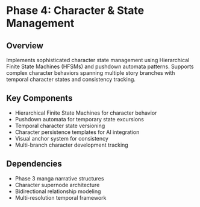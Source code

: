# Phase 4: Character & State Management

## Overview
Implements sophisticated character state management using Hierarchical Finite State Machines (HFSMs) and pushdown automata patterns. Supports complex character behaviors spanning multiple story branches with temporal character states and consistency tracking.

## Key Components
- Hierarchical Finite State Machines for character behavior
- Pushdown automata for temporary state excursions
- Temporal character state versioning
- Character persistence templates for AI integration
- Visual anchor system for consistency
- Multi-branch character development tracking

## Dependencies
- Phase 3 manga narrative structures
- Character supernode architecture
- Bidirectional relationship modeling
- Multi-resolution temporal framework
